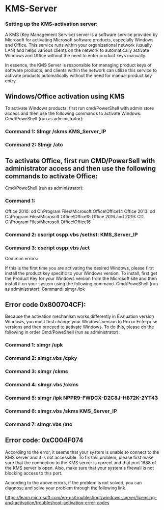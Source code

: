 # KMS-Server
### Setting up the KMS-activation server:
A KMS (Key Management Service) server is a software service provided by Microsoft for activating Microsoft software products, especially Windows and Office. This service runs within your organizational network (usually LAN) and helps various clients on the network to automatically activate Windows and Office without the need to enter product keys manually.

In essence, the KMS Server is responsible for managing product keys of software products, and clients within the network can utilize this service to activate products automatically without the need for manual product key entry.


## Windows/Office activation using KMS
To activate Windows products, first run cmd/PowerShell with admin store access and then use the following commands to activate Windows:
Cmd/PoweShell (run as administrator):
### Command 1: Slmgr /skms KMS_Server_IP
### Command 2: Slmgr /ato
## To activate Office, first run CMD/PowerSell with administrator access and then use the following commands to activate Office:
Cmd/PoweShell (run as administrator):
### Command 1:
   Office 2010: cd C:\Program Files\Microsoft Office\Office14
Office 2013: cd C:\Program Files\Microsoft Office\Office15
Office 2016 and 2019: CD C:\Program Files\Microsoft Office\Office16
### Command 2: cscript ospp.vbs /sethst: KMS_Server_IP
### Command 3: cscript ospp.vbs /act
Common errors:

If this is the first time you are activating the desired Windows, please first install the product key specific to your Windows version. To install, first get the Product Key for your Windows version from the Microsoft site and then install it on your system using the following command.
Cmd/PoweShell (run as administrator):
Cammand: slmgr /ipk <product key>

## Error code 0x800704CF):
Because the activation mechanism works differently in Evaluation version Windows, you must first change your Windows version to Pro or Enterprise versions and then proceed to activate Windows. To do this, please do the following in order
Cmd/PoweShell (run as administrator):
### Command 1: slmgr /upk
### Command 2: slmgr.vbs /cpky
### Command 3: slmgr /ckms
### Command 4: slmgr.vbs /ckms
### Command 5: slmgr /ipk NPPR9-FWDCX-D2C8J-H872K-2YT43
### Command 6: slmgr.vbs /skms KMS_Server_IP
### Command 7: slmgr.vbs /ato


## Error code: 0xC004F074
According to the error, it seems that your system is unable to connect to the KMS server and it is not accessible. To fix this problem, please first make sure that the connection to the KMS server is correct and that port 1688 of the KMS server is open. Also, make sure that your system's firewall is not blocking access to this port.

 According to the above errors, if the problem is not solved, you can diagnose and solve your problem through the following link.

 https://learn.microsoft.com/en-us/troubleshoot/windows-server/licensing-and-activation/troubleshoot-activation-error-codes
